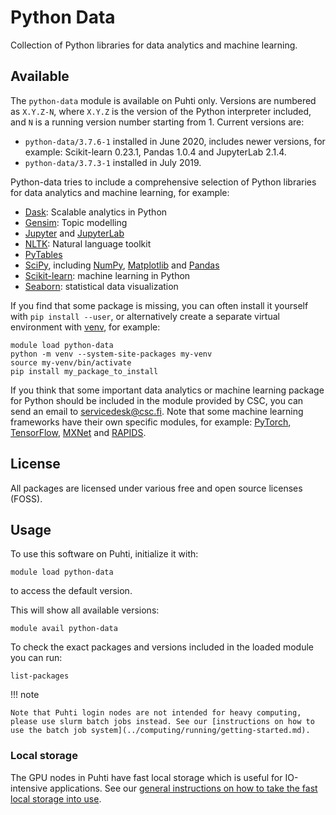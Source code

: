 # Python Data

Collection of Python libraries for data analytics and machine learning.

## Available

The `python-data` module is available on Puhti only. Versions are numbered as `X.Y.Z-N`, where `X.Y.Z` is the version of the Python interpreter included, and `N` is a running version number starting from 1. Current versions are:

- `python-data/3.7.6-1` installed in June 2020, includes newer versions, for example: Scikit-learn 0.23.1, Pandas 1.0.4 and JupyterLab 2.1.4.
- `python-data/3.7.3-1` installed in July 2019.

Python-data tries to include a comprehensive selection of Python libraries for data analytics and machine learning, for example:

- [Dask](https://dask.org/): Scalable analytics in Python
- [Gensim](https://radimrehurek.com/gensim/): Topic modelling
- [Jupyter](https://jupyter.org/index.html) and [JupyterLab](https://jupyterlab.readthedocs.io/en/stable/)
- [NLTK](https://matplotlib.org/): Natural language toolkit
- [PyTables](http://www.pytables.org/)
- [SciPy](https://www.scipy.org/), including [NumPy](https://www.numpy.org/), [Matplotlib](https://matplotlib.org/) and [Pandas](https://pandas.pydata.org/)
- [Scikit-learn](https://scikit-learn.org/stable/): machine learning in Python
- [Seaborn](https://seaborn.pydata.org/): statistical data visualization

If you find that some package is missing, you can often install it yourself with `pip install --user`, or alternatively create a separate virtual environment with [venv](https://docs.python.org/3/library/venv.html), for example:

```text
module load python-data
python -m venv --system-site-packages my-venv
source my-venv/bin/activate
pip install my_package_to_install
```

If you think that some important data analytics or machine learning package for Python should be included in the module provided by CSC, you can send an email to <servicedesk@csc.fi>.  Note that some machine learning frameworks have their own specific modules, for example: [PyTorch](pytorch.md), [TensorFlow](tensorflow.md), [MXNet](mxnet.md) and [RAPIDS](rapids.md).

## License

All packages are licensed under various free and open source licenses (FOSS).

## Usage

To use this software on Puhti, initialize it with:

```text
module load python-data
```

to access the default version.

This will show all available versions:

```text
module avail python-data
```

To check the exact packages and versions included in the loaded module you can run:

```text
list-packages
```

!!! note 

    Note that Puhti login nodes are not intended for heavy computing, please use slurm batch jobs instead. See our [instructions on how to use the batch job system](../computing/running/getting-started.md).

### Local storage

The GPU nodes in Puhti have fast local storage which is useful for IO-intensive applications.  See our [general instructions on how to take the fast local storage into use](../computing/running/creating-job-scripts-puhti.md#local-storage).
